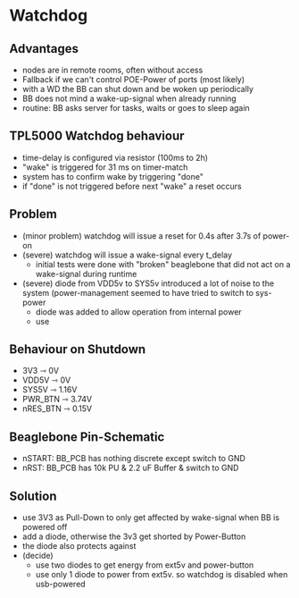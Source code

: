 # Watchdog

## Advantages

- nodes are in remote rooms, often without access
- Fallback if we can't control POE-Power of ports (most likely)
- with a WD the BB can shut down and be woken up periodically
- BB does not mind a wake-up-signal when already running
- routine: BB asks server for tasks, waits or goes to sleep again

## TPL5000 Watchdog behaviour

- time-delay is configured via resistor (100ms to 2h)
- "wake" is triggered for 31 ms on timer-match
- system has to confirm wake by triggering "done"
- if "done" is not triggered before next "wake" a reset occurs

## Problem

- (minor problem) watchdog will issue a reset for 0.4s after 3.7s of power-on
- (severe) watchdog will issue a wake-signal every t_delay
    - initial tests were done with "broken" beaglebone that did not act on a wake-signal during runtime
- (severe) diode from VDD5v to SYS5v introduced a lot of noise to the system (power-management seemed to have tried to switch to sys-power
    - diode was added to allow operation from internal power
    - use

## Behaviour on Shutdown

- 3V3       ⇾ 0V
- VDD5V	    ⇾ 0V
- SYS5V     ⇾ 1.16V
- PWR_BTN	⇾ 3.74V
- nRES_BTN  ⇾ 0.15V

## Beaglebone Pin-Schematic

- nSTART: BB_PCB has nothing discrete except switch to GND
- nRST: BB_PCB has 10k PU & 2.2 uF Buffer & switch to GND

## Solution

- use 3V3 as Pull-Down to only get affected by wake-signal when BB is powered off
- add a diode, otherwise the 3v3 get shorted by Power-Button
- the diode also protects against
- (decide)
    - use two diodes to get energy from ext5v and power-button
    - use only 1 diode to power from ext5v. so watchdog is disabled when usb-powered
